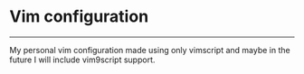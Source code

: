 # Vim configuration
---

My personal vim configuration made using only vimscript and maybe
in the future I will include vim9script support.

